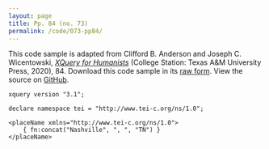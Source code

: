 ```yaml
---
layout: page
title: Pp. 84 (no. 73)
permalink: /code/073-pp84/
---
```


This code sample is adapted from Clifford B. Anderson and Joseph C. Wicentowski, 
[_XQuery for Humanists_](/) (College Station: Texas A&M University Press, 2020), 84. 
Download this code sample in its [raw form](/code/073-pp84/073-pp84.xq).
View the source on [GitHub](https://github.com/coding4humanists/xquery4humanists/blob/release/code/073-pp84/073-pp84.xq).

```xquery
xquery version "3.1";

declare namespace tei = "http://www.tei-c.org/ns/1.0";

<placeName xmlns="http://www.tei-c.org/ns/1.0">
    { fn:concat("Nashville", ", ", "TN") }
</placeName>
```  
